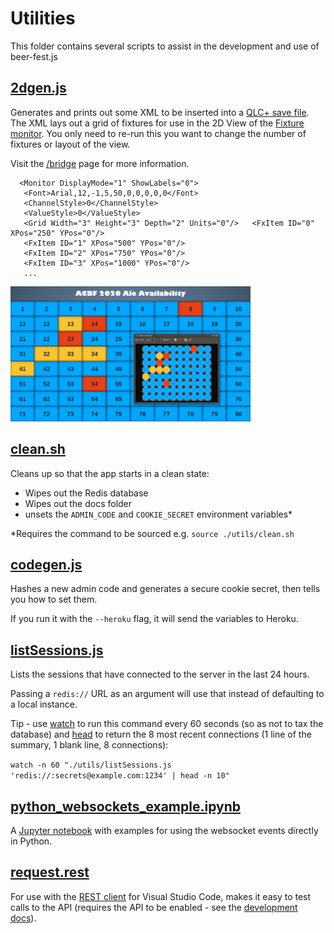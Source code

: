 # Utilities

This folder contains several scripts to assist in the development and use of beer-fest.js

## [2dgen.js](../utils/2dgen.js)

Generates and prints out some XML to be inserted into a [QLC+ save file](../public/downloads/qlcplus.qxw).
The XML lays out a grid of fixtures for use in the 2D View of the [Fixture monitor](https://www.qlcplus.org/docs/html_en_EN/fixturemonitor.html).
You only need to re-run this you want to change the number of fixtures or layout of the view.

Visit the [/bridge](https://acbf-2020.herokuapp.com/bridge) page for more information.

```
  <Monitor DisplayMode="1" ShowLabels="0">
   <Font>Arial,12,-1,5,50,0,0,0,0,0</Font>
   <ChannelStyle>0</ChannelStyle>
   <ValueStyle>0</ValueStyle>
   <Grid Width="3" Height="3" Depth="2" Units="0"/>   <FxItem ID="0" XPos="250" YPos="0"/>
   <FxItem ID="1" XPos="500" YPos="0"/>
   <FxItem ID="2" XPos="750" YPos="0"/>
   <FxItem ID="3" XPos="1000" YPos="0"/>
   ...
```

<img src="/docs/images/qlc-plus-integration.png" width="384">

## [clean.sh](../utils/clean.sh)

Cleans up so that the app starts in a clean state:

- Wipes out the Redis database
- Wipes out the docs folder
- unsets the `ADMIN_CODE` and `COOKIE_SECRET` environment variables\*

\*Requires the command to be sourced e.g. `source ./utils/clean.sh`

## [codegen.js](../utils/codegen.js)

Hashes a new admin code and generates a secure cookie secret, then tells you how to set them.

If you run it with the `--heroku` flag, it will send the variables to Heroku.

## [listSessions.js](../utils/listSessions.js)

Lists the sessions that have connected to the server in the last 24 hours.

Passing a `redis://` URL as an argument will use that instead of defaulting to a local instance.

Tip - use [watch](https://linux.die.net/man/1/watch) to run this command every 60 seconds (so as not to tax the database)
and [head](https://www.gnu.org/software/coreutils/manual/html_node/head-invocation.html)
to return the 8 most recent connections (1 line of the summary, 1 blank line, 8 connections):

`watch -n 60 "./utils/listSessions.js 'redis://:secrets@example.com:1234' | head -n 10"`

## [python_websockets_example.ipynb](../utils/python_websockets_example.ipynb)

A [Jupyter notebook](https://jupyter.org/) with examples for using the websocket events directly in Python.

## [request.rest](../utils/request.rest)

For use with the [REST client](https://marketplace.visualstudio.com/items?itemName=humao.rest-client) for Visual Studio Code,
makes it easy to test calls to the API (requires the API to be enabled - see the [development docs](../docs/development.md#environment-variables)).

